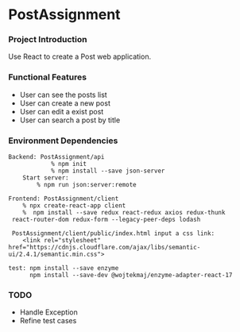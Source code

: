 # PostAssignment

### Project Introduction

Use React to create a Post web application. 

### Functional Features

- User can see the posts list
- User can create a new post
- User can edit a exist post 
- User can search a post by title 

### Environment Dependencies

```
Backend: PostAssignment/api
            % npm init
            % npm install --save json-server
	Start server: 
		% npm run json:server:remote
```

```
Frontend: PostAssignment/client
	% npx create-react-app client
	%  npm install --save redux react-redux axios redux-thunk
 react-router-dom redux-form --legacy-peer-deps lodash
 
 PostAssignment/client/public/index.html input a css link:
 	<link rel="stylesheet" href="https://cdnjs.cloudflare.com/ajax/libs/semantic-ui/2.4.1/semantic.min.css">
```

```
test: npm install --save enzyme 
      npm install --save-dev @wojtekmaj/enzyme-adapter-react-17
```

### TODO

- Handle Exception
- Refine test cases
